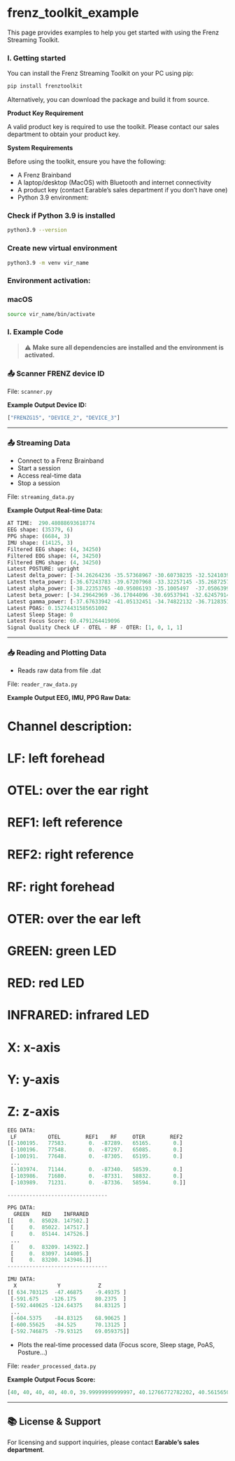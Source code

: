 # frenz_toolkit_example
This page provides examples to help you get started with using the Frenz Streaming Toolkit.

### **I. Getting started**

You can install the Frenz Streaming Toolkit on your PC using pip:

```bash
pip install frenztoolkit
```

Alternatively, you can download the package and build it from source.

**Product Key Requirement**

A valid product key is required to use the toolkit. Please contact our sales department to obtain your product key.

**System Requirements**

Before using the toolkit, ensure you have the following:

- A Frenz Brainband
- A laptop/desktop (MacOS) with Bluetooth and internet connectivity
- A product key (contact Earable’s sales department if you don’t have one)
- Python 3.9 environment:
### Check if Python 3.9 is installed
```bash
python3.9 --version
```
### Create new virtual environment
```bash
python3.9 -m venv vir_name
```
### Environment activation:
### macOS
```bash
source vir_name/bin/activate  
```
### **I. Example Code**

> ⚠️ **Make sure all dependencies are installed and the environment is activated.**

### 📤 Scanner FRENZ device ID

File: `scanner.py`

**Example Output Device ID:**

```python
["FRENZG15", "DEVICE_2", "DEVICE_3"]
```
---

### 📤 Streaming Data

- Connect to a Frenz Brainband
- Start a session
- Access real-time data
- Stop a session

File: `streaming_data.py`

**Example Output Real-time Data:**

```python
AT TIME:  290.48088693618774
EEG shape: (35379, 6)
PPG shape: (6684, 3)
IMU shape: (14125, 3)
Filtered EEG shape: (4, 34250)
Filtered EOG shape: (4, 34250)
Filtered EMG shape: (4, 34250)
Latest POSTURE: upright
Latest delta_power: [-34.26264236 -35.57368967 -30.60738235 -32.5241039  -33.24195457]
Latest theta_power: [-36.67243783 -39.67207968 -33.32257145 -35.26872573 -36.23395367]
Latest alpha_power: [-38.22353765 -40.95086193 -35.1005497  -37.05063998 -37.83139732]
Latest beta_power: [-34.29642969 -36.17044096 -30.69537941 -32.62457914 -33.4467073 ]
Latest gamma_power: [-37.67633942 -41.05132451 -34.74822132 -36.71283511 -37.54718009]
Latest POAS: 0.15274431585651002
Latest Sleep Stage: 0
Latest Focus Score: 60.4791264419096
Signal Quality Check LF - OTEL - RF - OTER: [1, 0, 1, 1]
```
---

### 📥 Reading and Plotting Data

- Reads raw data from file .dat

File: `reader_raw_data.py`

**Example Output EEG, IMU, PPG Raw Data:**

# Channel description:
# LF: left forehead
# OTEL: over the ear right
# REF1: left reference
# REF2: right reference
# RF: right forehead
# OTER: over the ear left
# GREEN: green LED
# RED: red LED
# INFRARED: infrared LED
# X: x-axis
# Y: y-axis
# Z: z-axis

```python
EEG DATA:
 LF          OTEL        REF1    RF     OTER        REF2
[[-100195.   77583.       0.  -87289.   65165.       0.]
 [-100196.   77548.       0.  -87297.   65085.       0.]
 [-100191.   77648.       0.  -87305.   65195.       0.]
 ...
 [-103974.   71144.       0.  -87340.   58539.       0.]
 [-103986.   71680.       0.  -87331.   58832.       0.]
 [-103989.   71231.       0.  -87336.   58594.       0.]]

--------------------------------

PPG DATA:
  GREEN    RED    INFRARED
[[     0.  85028. 147502.]
 [     0.  85022. 147517.]
 [     0.  85144. 147526.]
 ...
 [     0.  83209. 143922.]
 [     0.  83097. 144005.]
 [     0.  83200. 143946.]]
--------------------------------

IMU DATA:
  X             Y            Z
[[ 634.703125  -47.46875    -9.49375 ]
 [-591.675    -126.175      80.2375  ]
 [-592.440625 -124.64375    84.83125 ]
 ...
 [-604.5375    -84.83125    68.90625 ]
 [-600.55625   -84.525      70.13125 ]
 [-592.746875  -79.93125    69.059375]]
```


- Plots the real-time processed data (Focus score, Sleep stage, PoAS, Posture...)

File: `reader_processed_data.py`

**Example Output Focus Score:**

```python
[40, 40, 40, 40, 40.0, 39.99999999999997, 40.12766772782202, 40.561565017143344, 41.4082156256315, 43.10299038990237, 45.472087116573455, 48.74391187090239, 52.24061530716966, 55.60602305133689, 58.679040962640684, 62.18110934363549, 65.14715231299175, 68.02080813392078, 70.90584790357892, 73.55213246059323, 75.15588285140683, 76.47206224616545, 77.60785020893118, 78.4955176672901, 78.62229982451035, 78.3885666852457, 77.4115503825933, 75.75179777982981, 73.66542059721976, 71.96536767124985, 70.48599527626322, 69.74081135506184, 69.69574827772887, 69.67955939998745, 69.47138500905257, 68.6731180879701, 66.83801060478645, 63.92612785317225, 60.222929411120354, 56.08215648747377, 52.01314753099665, 48.36627998286406, 45.060605588479476, 42.25080500048814, 39.8846423996156, 37.90671187849681, 36.51019137239177, 36.09388113475098, 37.0245762557948, 39.34660640670969, 42.75964145377674, 46.576742345145156, 49.96553650773667, 52.2702299218743, 53.47123615744823, 54.10436210964932, 54.96046849984769, 56.884750140896244, 59.543829922368104, 62.012692934353524, 64.49350372598443, 66.61720332706498, 67.87778789873232, 68.41556392091044, 68.68703561203017]
```
---

## 📚 License & Support

For licensing and support inquiries, please contact **Earable’s sales department**.